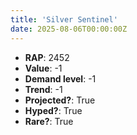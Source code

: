 ```yaml
---
title: 'Silver Sentinel'
date: 2025-08-06T00:00:00Z
---
```

- **RAP**: 2452
- **Value**: -1
- **Demand level**: -1
- **Trend**: -1
- **Projected?**: True
- **Hyped?**: True
- **Rare?**: True
